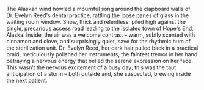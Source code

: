 The Alaskan wind howled a mournful song around the clapboard walls of Dr. Evelyn Reed's dental practice, rattling the loose panes of glass in the waiting room window.  Snow, thick and relentless, piled high against the single, precarious access road leading to the isolated town of Hope's End, Alaska.  Inside, the air was a welcome contrast – warm, subtly scented with cinnamon and clove, and surprisingly quiet, save for the rhythmic hum of the sterilization unit.  Dr. Evelyn Reed, her dark hair pulled back in a practical braid, meticulously polished her instruments, the faintest tremor in her hand betraying a nervous energy that belied the serene expression on her face.  This wasn’t the nervous excitement of a busy day; this was the taut anticipation of a storm – both outside and, she suspected, brewing inside the next patient.
